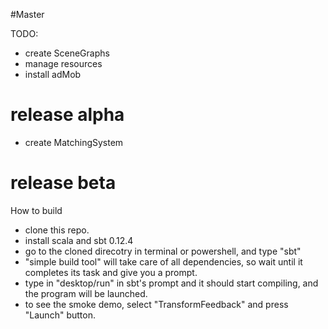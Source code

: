 #Master

TODO:

* create SceneGraphs
* manage resources
* install adMob
# release alpha
* create MatchingSystem
# release beta


How to build

* clone this repo.
* install scala and sbt 0.12.4
* go to the cloned direcotry in terminal or powershell, and type "sbt"
* "simple build tool" will take care of all dependencies, so wait until it completes its task and give you a prompt.
* type in "desktop/run" in sbt's prompt and it should start compiling, and the program will be launched. 
* to see the smoke demo, select "TransformFeedback" and press "Launch" button.
